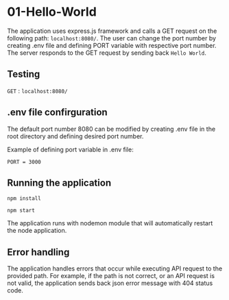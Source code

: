 # 01-Hello-World

The application uses express.js framework and calls a GET request on the following path: `localhost:8080/`. The user can change the port number by creating .env file and defining PORT variable with respective port number. The server responds to the GET request by sending back `Hello World`.

## Testing

`GET` : `localhost:8080/`

## .env file confirguration

The default port number 8080 can be modified by creating .env file in the root directory and defining desired port number. 

Example of defining port variable in .env file:

`PORT = 3000`

## Running the application

`npm install`

`npm start`

The application runs with nodemon module that will automatically restart the node application.

## Error handling

The application handles errors that occur while executing API request to the provided path. For example, if the path is not correct, or an API request is not valid, the application sends back json error message with 404 status code.